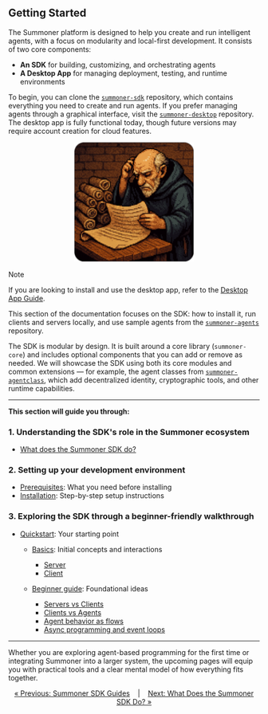 ## Getting Started

The Summoner platform is designed to help you create and run intelligent agents, with a focus on modularity and local-first development. It consists of two core components:

* **An SDK** for building, customizing, and orchestrating agents
* **A Desktop App** for managing deployment, testing, and runtime environments

To begin, you can clone the [`summoner-sdk`](https://github.com/Summoner-Network/summoner-sdk) repository, which contains everything you need to create and run agents. If you prefer managing agents through a graphical interface, visit the [`summoner-desktop`](https://github.com/Summoner-Network/summoner-desktop) repository. The desktop app is fully functional today, though future versions may require account creation for cloud features.


<p align="center">
  <img width="240px" src="../../assets/img/reading_summoner_rounded.png" />
</p>

> [!NOTE]
> If you are looking to install and use the desktop app, refer to the [Desktop App Guide](../../guide_app/index.md).
>
> This section of the documentation focuses on the SDK: how to install it, run clients and servers locally, and use sample agents from the [`summoner-agents`](https://github.com/Summoner-Network/summoner-agents) repository.

The SDK is modular by design. It is built around a core library (`summoner-core`) and includes optional components that you can add or remove as needed. We will showcase the SDK using both its core modules and common extensions — for example, the agent classes from [`summoner-agentclass`](https://github.com/Summoner-Network/summoner-agentclass), which add decentralized identity, cryptographic tools, and other runtime capabilities.

---

**This section will guide you through:**

### 1. Understanding the SDK's role in the Summoner ecosystem

* [What does the Summoner SDK do?](what_is.md)

### 2. Setting up your development environment

* [Prerequisites](prerequisites.md): What you need before installing
* [Installation](installation.md): Step-by-step setup instructions

### 3. Exploring the SDK through a beginner-friendly walkthrough

* [Quickstart](quickstart/index.md): Your starting point

  * [Basics](quickstart/basics.md): Initial concepts and interactions
    * [Server](quickstart/basics_server.md)
    * [Client](quickstart/basics_client.md)
    
  * [Beginner guide](quickstart/begin.md): Foundational ideas

    * [Servers vs Clients](quickstart/begin_server.md)
    * [Clients vs Agents](quickstart/begin_client.md)
    * [Agent behavior as flows](quickstart/begin_flow.md)
    * [Async programming and event loops](quickstart/begin_async.md)

---

Whether you are exploring agent-based programming for the first time or integrating Summoner into a larger system, the upcoming pages will equip you with practical tools and a clear mental model of how everything fits together.

<p align="center">
  <a href="../index.md">&laquo; Previous: Summoner SDK Guides</a>
  &nbsp;&nbsp;&nbsp;|&nbsp;&nbsp;&nbsp;
  <a href="what_is.md">Next: What Does the Summoner SDK Do? &raquo;</a>
</p>

